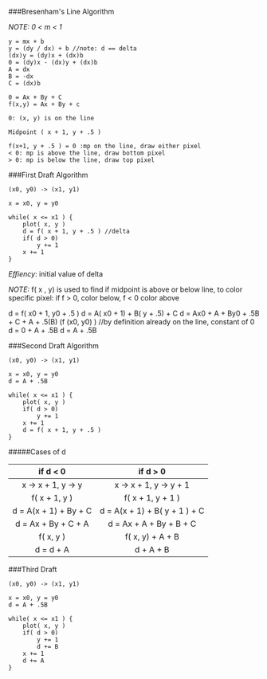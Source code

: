 ###Bresenham's Line Algorithm

*NOTE: 0 < m < 1*

	y = mx + b
	y = (dy / dx) + b //note: d == delta
	(dx)y = (dy)x + (dx)b
	0 = (dy)x - (dx)y + (dx)b
	A = dx
	B = -dx
	C = (dx)b
	
	0 = Ax + By + C
	f(x,y) = Ax + By + c
	
	0: (x, y) is on the line
	
	Midpoint ( x + 1, y + .5 )
		
	f(x+1, y + .5 ) = 0 :mp on the line, draw either pixel
	< 0: mp is above the line, draw bottom pixel
	> 0: mp is below the line, draw top pixel

###First Draft Algorithm

	(x0, y0) -> (x1, y1)

	x = x0, y = y0

	while( x <= x1 ) {
		plot( x, y )
		d = f( x + 1, y + .5 ) //delta
		if( d > 0)
			y += 1
		x += 1
	}

*Effiency*: initial value of delta

_NOTE:_ f( x , y) is used to find if midpoint is above or below line, to color specific pixel: if f > 0, color below, f < 0 color above

d = f( x0 + 1, y0 + .5 )
d = A( x0 + 1) + B( y + .5) + C
d = Ax0 + A + By0 + .5B + C + A + .5(B)
   (f (x0, y0) ) //by definition already on the line, constant of 0
d = 0 + A + .5B
d = A + .5B

###Second Draft Algorithm

	(x0, y0) -> (x1, y1)

	x = x0, y = y0
	d = A + .5B
	
	while( x <= x1 ) {
		plot( x, y )
		if( d > 0)
			y += 1
		x += 1
		d = f( x + 1, y + .5 )
	}

#####Cases of d

| if d < 0  |  if d > 0  |
|:---------:|:----------:|
| x -> x + 1, y -> y  |  x -> x + 1, y -> y + 1  | 
| f( x + 1, y ) |  f( x + 1, y + 1 )  |
| d = A(x + 1) + By + C | d = A(x + 1) + B( y + 1 ) + C   |
| d = Ax + By + C + A |  d = Ax + A + By + B + C    |
|     f( x, y ) |  f( x, y) + A + B |
| d = d + A |  d + A + B   |

###Third Draft

	(x0, y0) -> (x1, y1)

	x = x0, y = y0
	d = A + .5B
	
	while( x <= x1 ) {
		plot( x, y )
		if( d > 0)
			y += 1
			d += B
		x += 1
		d += A 
	}

